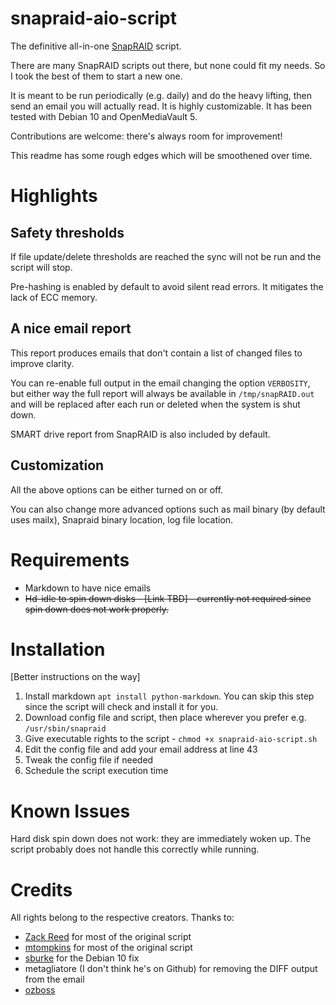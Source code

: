 # snapraid-aio-script
The definitive all-in-one [SnapRAID](https://github.com/amadvance/snapraid) script.

There are many SnapRAID scripts out there, but none could fit my needs. So I took the best of them to start a new one.

It is meant to be run periodically (e.g. daily) and do the heavy lifting, then send an email you will actually read.
It is highly customizable.
It has been tested with Debian 10 and OpenMediaVault 5.

Contributions are welcome: there's always room for improvement!

This readme has some rough edges which will be smoothened over time.

# Highlights
 
## Safety thresholds
If file update/delete thresholds are reached the sync will not be run and the script will stop.

Pre-hashing is enabled by default to avoid silent read errors. It mitigates the lack of ECC memory.
## A nice email report
This report produces emails that don't contain a list of changed files to improve clarity.

You can re-enable full output in the email changing the option `VERBOSITY`, but either way the full report will always be available in `/tmp/snapRAID.out` and will be replaced after each run or deleted when the system is shut down.

SMART drive report from SnapRAID is also included by default.

## Customization
All the above options can be either turned on or off. 

You can also change more advanced options such as mail binary (by default uses mailx), Snapraid binary location, log file location.


# Requirements
- Markdown to have nice emails
- ~~Hd-idle to spin down disks - [Link TBD] - currently not required since spin down does not work properly.~~

# Installation
[Better instructions on the way]
1. Install markdown `apt install python-markdown`. You can skip this step since the script will check and install it for you.
2. Download config file and script, then place wherever you prefer e.g. `/usr/sbin/snapraid`
3. Give executable rights to the script - `chmod +x snapraid-aio-script.sh`
4. Edit the config file and add your email address at line 43
5. Tweak the config file if needed
6. Schedule the script execution time

# Known Issues
Hard disk spin down does not work: they are immediately woken up. The script probably does not handle this correctly while running.

# Credits
All rights belong to the respective creators. 
Thanks to:
- [Zack Reed](https://zackreed.me/snapraid-split-parity-sync-script/) for most of the original script
- [mtompkins](https://gist.github.com/mtompkins/91cf0b8be36064c237da3f39ff5cc49d) for most of the original script
- [sburke](https://zackreed.me/snapraid-split-parity-sync-script/#comment-300) for the Debian 10 fix
- metagliatore (I don't think he's on Github) for removing the DIFF output from the email
- [ozboss](https://forum.openmediavault.org/wsc/index.php?user/27331-ozboss/)
